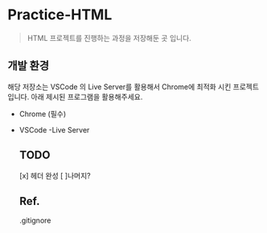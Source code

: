 # Practice-HTML

> HTML 프로젝트를 진행하는 과정을 저장해둔 곳 입니다.


## 개발 환경

해당 저장소는 VSCode 의 Live Server를 활용해서 Chrome에 최적화 시킨 프로젝트 입니다. 아래 제시된 프로그램을 활용해주세요.

 - Chrome (필수)
 - VSCode
    -Live Server


    ## TODO
    [x] 헤더 완성
    [ ]나머지?
    
    ## Ref.
    .gitignore